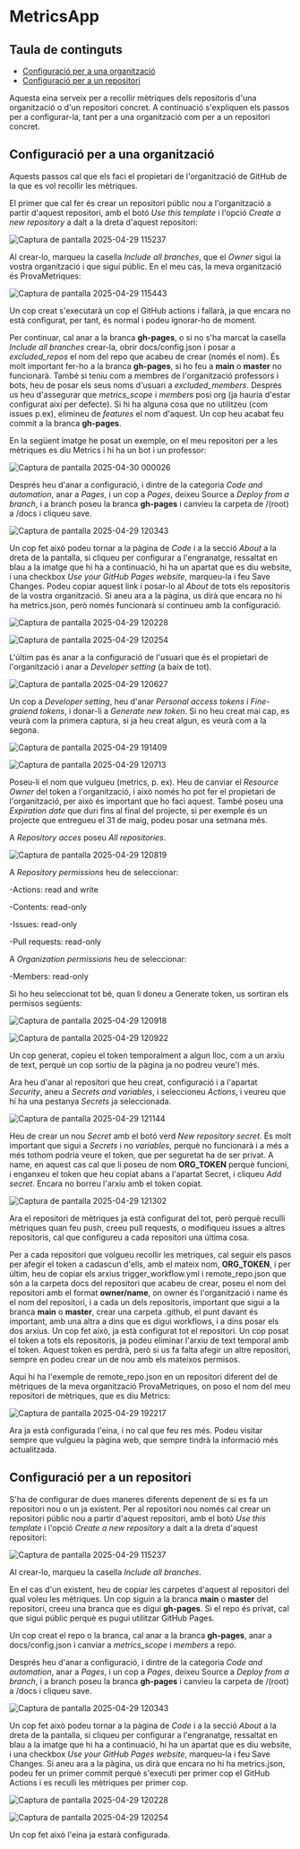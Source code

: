 # MetricsApp

## Taula de continguts
- [Configuració per a una organització](#configuració-per-a-una-organització)
- [Configuració per a un repositori](#configuració-per-a-un-repositori)

Aquesta eina serveix per a recollir mètriques dels repositoris d'una organització o d'un repositori concret. A continuació s'expliquen els passos per a configurar-la, tant per a una organització com per a un repositori concret.

## Configuració per a una organització

Aquests passos cal que els faci el propietari de l'organització de GitHub de la que es vol recollir les mètriques.

El primer que cal fer és crear un repositori públic nou a l'organització a partir d'aquest repositori, amb el botó *Use this template* i l'opció *Create a new repository* a dalt a la dreta d'aquest repositori:

![Captura de pantalla 2025-04-29 115237](https://github.com/user-attachments/assets/7be8d29b-8b7a-4bcd-8325-ebf831a377a4)

Al crear-lo, marqueu la casella *Include all branches*, que el *Owner* sigui la vostra organització i que sigui públic. En el meu cas, la meva organització és ProvaMetriques:

![Captura de pantalla 2025-04-29 115443](https://github.com/user-attachments/assets/96c25aea-9e39-452e-9302-72c058276c13)

Un cop creat s'executarà un cop el GitHub actions i fallarà, ja que encara no està configurat, per tant, és normal i podeu ignorar-ho de moment.

Per continuar, cal anar a la branca **gh-pages**, o si no s'ha marcat la casella *Include all branches* crear-la, obrir docs/config.json i posar a *excluded_repos* el nom del repo que acabeu de crear (només el nom). És molt important fer-ho a la branca **gh-pages**, si ho feu a **main** o **master** no funcionarà. També si teniu com a membres de l'organització professors i bots, heu de posar els seus noms d'usuari a *excluded_members*. Després us heu d'assegurar que *metrics_scope* i *members* posi org (ja hauria d'estar configurat així per defecte). Si hi ha alguna cosa que no utilitzeu (com issues p.ex), elimineu de *features* el nom d'aquest. Un cop heu acabat feu commit a la branca **gh-pages**.

En la següent imatge he posat un exemple, on el meu repositori per a les mètriques es diu Metrics i hi ha un bot i un professor:

![Captura de pantalla 2025-04-30 000026](https://github.com/user-attachments/assets/03ce013e-89f7-4939-acae-a35d9da83745)

Després heu d'anar a configuració, i dintre de la categoria *Code and automation*, anar a *Pages*, i un cop a *Pages*, deixeu Source a *Deploy from a branch*, i a branch poseu la branca **gh-pages** i canvieu la carpeta de /(root) a /docs i cliqueu save.

![Captura de pantalla 2025-04-29 120343](https://github.com/user-attachments/assets/488c1add-1fed-4c78-b54d-9d7d8ff9fc3d)

Un cop fet això podeu tornar a la pàgina de *Code* i a la secció *About* a la dreta de la pantalla, si cliqueu per configurar a l'engranatge, ressaltat en blau a la imatge que hi ha a continuació, hi ha un apartat que es diu website, i una checkbox *Use your GitHub Pages website*, marqueu-la i feu Save Changes. Podeu copiar aquest link i posar-lo al *About* de tots els repositoris de la vostra organització. Si aneu ara a la pàgina, us dirà que encara no hi ha metrics.json, però només funcionarà si continueu amb la configuració.

![Captura de pantalla 2025-04-29 120228](https://github.com/user-attachments/assets/96cd28b6-9590-4ae3-8fbf-0cc550fdf4ad)


![Captura de pantalla 2025-04-29 120254](https://github.com/user-attachments/assets/d379cfbd-12fe-43e1-8362-8f145d549e07)

L'últim pas és anar a la configuració de l'usuari que és el propietari de l'organització i anar a *Developer setting* (a baix de tot).

![Captura de pantalla 2025-04-29 120627](https://github.com/user-attachments/assets/46ec09f1-5d48-4141-ba7c-99daac57adef)

Un cop a *Developer setting*, heu d'anar *Personal access tokens* i *Fine-graiend tokens*, i donar-li a *Generate new token*. Si no heu creat mai cap, es veurà com la primera captura, si ja heu creat algun, es veurà com a la segona.

![Captura de pantalla 2025-04-29 191409](https://github.com/user-attachments/assets/bf7b449f-3497-4271-a9b1-970f472cd2a4)


![Captura de pantalla 2025-04-29 120713](https://github.com/user-attachments/assets/775619a8-d5e1-4516-a74e-a6e8c273987a)


Poseu-li el nom que vulgueu (metrics, p. ex). Heu de canviar el *Resource Owner* del token a l'organització, i això només ho pot fer el propietari de l'organització, per això és important que ho faci aquest. També poseu una *Expiration date* que duri fins al final del projecte, si per exemple és un projecte que entregueu el 31 de maig, podeu posar una setmana més.

A *Repository acces* poseu *All repositories*.

![Captura de pantalla 2025-04-29 120819](https://github.com/user-attachments/assets/e480fde6-742c-42cd-b50a-8795dc3301e8)


A *Repository permissions* heu de seleccionar: 

-Actions: read and write

-Contents: read-only

-Issues: read-only

-Pull requests: read-only

A *Organization permissions* heu de seleccionar:

-Members: read-only

Si ho heu seleccionat tot bé, quan li doneu a Generate token, us sortiran els permisos següents:

![Captura de pantalla 2025-04-29 120918](https://github.com/user-attachments/assets/6f74f981-95da-4964-9e4d-74568505bffb)

![Captura de pantalla 2025-04-29 120922](https://github.com/user-attachments/assets/4b60b281-0d0a-4c16-9204-16ff941cd3d2)


Un cop generat, copieu el token temporalment a algun lloc, com a un arxiu de text, perquè un cop sortiu de la pàgina ja no podreu veure'l més.

Ara heu d'anar al repositori que heu creat, configuració i a l'apartat *Security*, aneu a *Secrets and variables*, i seleccioneu *Actions*, i veureu que hi ha una pestanya *Secrets* ja seleccionada.

![Captura de pantalla 2025-04-29 121144](https://github.com/user-attachments/assets/c65fba33-d412-4a4a-ab4d-16ded4b3a52a)


Heu de crear un nou *Secret* amb el botó verd *New repository secret*. És molt important que sigui a *Secrets* i no *variables*, perquè no funcionarà i a més a més tothom podria veure el token, que per seguretat ha de ser privat. A name, en aquest cas cal que li poseu de nom **ORG_TOKEN** perquè funcioni, i enganxeu el token que heu copiat abans a l'apartat Secret, i cliqueu *Add secret*. Encara no borreu l'arxiu amb el token copiat.

![Captura de pantalla 2025-04-29 121302](https://github.com/user-attachments/assets/53e568f3-4532-4bcf-99f7-c357bbfa3e7c)

Ara el repositori de mètriques ja està configurat del tot, però perquè reculli mètriques quan feu push, creeu pull requests, o modifiqueu issues a altres repositoris, cal que configureu a cada repositori una última cosa.

Per a cada repositori que volgueu recollir les metriques, cal seguir els pasos per afegir el token a cadascun d'ells, amb el mateix nom, **ORG_TOKEN**, i per últim, heu de copiar els arxius trigger_workflow.yml i remote_repo.json que són a la carpeta docs del repositori que acabeu de crear, poseu el nom del repositori amb el format **owner/name**, on owner és l'organització i name és el nom del repositori, i a cada un dels repositoris, important que sigui a la branca **main** o **master**, crear una carpeta .github, el punt davant és important, amb una altra a dins que es digui workflows, i a dins posar els dos arxius. Un cop fet això, ja està configurat tot el repositori. Un cop posat el token a tots els repositoris, ja podeu eliminar l'arxiu de text temporal amb el token. Aquest token es perdrà, però si us fa falta afegir un altre repositori, sempre en podeu crear un de nou amb els mateixos permisos.

Aquí hi ha l'exemple de remote_repo.json en un repositori diferent del de mètriques de la meva organització ProvaMetriques, on poso el nom del meu repositori de mètriques, que es diu Metrics:

![Captura de pantalla 2025-04-29 192217](https://github.com/user-attachments/assets/5687e074-2a24-4afe-8ee5-8495e6681fd0)

Ara ja està configurada l'eina, i no cal que feu res més. Podeu visitar sempre que vulgueu la pàgina web, que sempre tindrà la informació més actualitzada.

## Configuració per a un repositori

S'ha de configurar de dues maneres diferents depenent de si es fa un repositori nou o un ja existent. Per al repositori nou només cal crear un repositori públic nou a partir d'aquest repositori, amb el botó *Use this template* i l'opció *Create a new repository* a dalt a la dreta d'aquest repositori:

![Captura de pantalla 2025-04-29 115237](https://github.com/user-attachments/assets/7be8d29b-8b7a-4bcd-8325-ebf831a377a4)

Al crear-lo, marqueu la casella *Include all branches*.

En el cas d'un existent, heu de copiar les carpetes d'aquest al repositori del qual voleu les mètriques. Un cop siguin a la branca **main** o **master** del repositori, creeu una branca que es digui **gh-pages**. Si el repo és privat, cal que sigui públic perquè es pugui utilitzar GitHub Pages.

Un cop creat el repo o la branca, cal anar a la branca **gh-pages**, anar a docs/config.json i canviar a *metrics_scope* i *members* a repo.

Després heu d'anar a configuració, i dintre de la categoria *Code and automation*, anar a *Pages*, i un cop a *Pages*, deixeu Source a *Deploy from a branch*, i a branch poseu la branca **gh-pages** i canvieu la carpeta de /(root) a /docs i cliqueu save.

![Captura de pantalla 2025-04-29 120343](https://github.com/user-attachments/assets/488c1add-1fed-4c78-b54d-9d7d8ff9fc3d)

Un cop fet això podeu tornar a la pàgina de *Code* i a la secció *About* a la dreta de la pantalla, si cliqueu per configurar a l'engranatge, ressaltat en blau a la imatge que hi ha a continuació, hi ha un apartat que es diu website, i una checkbox *Use your GitHub Pages website*, marqueu-la i feu Save Changes. Si aneu ara a la pàgina, us dirà que encara no hi ha metrics.json, podeu fer un primer commit perquè s'executi per primer cop el GitHub Actions i es reculli les mètriques per primer cop.

![Captura de pantalla 2025-04-29 120228](https://github.com/user-attachments/assets/96cd28b6-9590-4ae3-8fbf-0cc550fdf4ad)

![Captura de pantalla 2025-04-29 120254](https://github.com/user-attachments/assets/d379cfbd-12fe-43e1-8362-8f145d549e07)

Un cop fet això l'eina ja estarà configurada.

